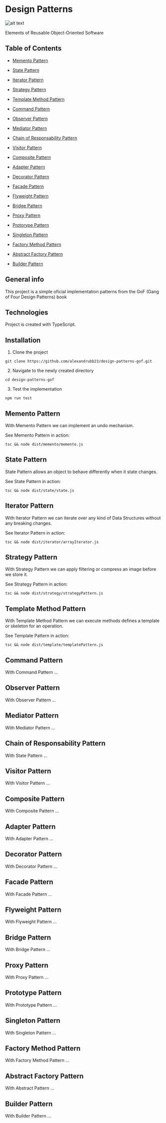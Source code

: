 # Design Patterns

![alt text](https://github.com/alexandrubb23/design-patterns-gof/blob/master/preview.jpeg?raw=true)

Elements of Reusable Object-Oriented Software

## Table of Contents

- [Memento Pattern](#memento-pattern)
- [State Pattern](#state-pattern)
- [Iterator Pattern](#iterator-pattern)
- [Strategy Pattern](#strategi-pattern)
- [Template Method Pattern](#template-method-pattern)
- [Command Pattern](#command-pattern)
- [Observer Pattern](#objserver-pattern)
- [Mediator Pattern](#mediator-pattern)
- [Chain of Responsability Pattern](#chain-of-responsability-pattern)
- [Visitor Pattern](#visitor-pattern)

- [Composite Pattern](#composite-pattern)
- [Adapter Pattern](#adapter-pattern)
- [Decorator Pattern](#decorator-pattern)
- [Facade Pattern](#facade-pattern)
- [Flyweight Pattern](#flyweight-pattern)
- [Bridge Pattern](#bridge-pattern)
- [Proxy Pattern](#proxy-pattern)

- [Protorype Pattern](#prototype-pattern)
- [Singleton Pattern](#singleton-pattern)
- [Factory Method Pattern](#factory-method-pattern)
- [Abstract Factory Pattern](#abstract-factory-pattern)
- [Builder Pattern](#builder-pattern)

## General info

This project is a simple oficial implementation patterns from the GoF (Gang of Four Design Patterns) book

## Technologies

Project is created with TypeScript.

## Installation

1. Clone the project

```
git clone https://github.com/alexandrubb23/design-patterns-gof.git
```

2. Navigate to the newly created directory

```
cd design-patterns-gof
```

3. Test the implementation

```
npm run test
```

## Memento Pattern

With Memento Pattern we can implement an undo mechanism.

See Memento Pattern in action:

```
tsc && node dist/memento/memento.js
```

## State Pattern

State Pattern allows an object to behave differently when it state changes.

See State Pattern in action:

```
tsc && node dist/state/state.js
```

## Iterator Pattern

With Iterator Pattern we can iterate over any kind of Data Structures without any breaking changes.

See Iterator Pattern in action:

```
tsc && node dist/iterator/arrayIterator.js
```

## Strategy Pattern

With Strategy Pattern we can apply filtering or compress an image before we store it.

See Strategy Pattern in action:

```
tsc && node dist/strategy/strategyPattern.js
```

## Template Method Pattern

With Template Method Pattern we can execute methods defines a template or skeleton for an operation.

See Template Pattern in action:

```
tsc && node dist/template/templatePattern.js
```

## Command Pattern

With Command Pattern ...

## Observer Pattern

With Observer Pattern ...

## Mediator Pattern

With Mediator Pattern ...

## Chain of Responsability Pattern

With State Pattern ...

## Visitor Pattern

With Visitor Pattern ...

## Composite Pattern

With Composite Pattern ...

## Adapter Pattern

With Adapter Pattern ...

## Decorator Pattern

With Decorator Pattern ...

## Facade Pattern

With Facade Pattern ...

## Flyweight Pattern

With Flyweight Pattern ...

## Bridge Pattern

With Bridge Pattern ...

## Proxy Pattern

With Proxy Pattern ...

## Prototype Pattern

With Prototype Pattern ...

## Singleton Pattern

With Singleton Pattern ...

## Factory Method Pattern

With Factory Method Pattern ...

## Abstract Factory Pattern

With Abstract Pattern ...

## Builder Pattern

With Builder Pattern ...
